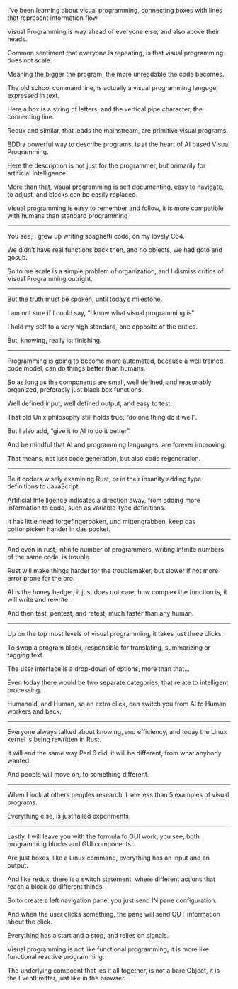 I’ve been learning about visual programming,
connecting boxes with lines that represent information flow.

Visual Programming is way ahead of everyone else,
and also above their heads.

Common sentiment that everyone is repeating,
is that visual programming does not scale.

Meaning the bigger the program,
the more unreadable the code becomes.

The old school command line,
is actually a visual programming languge, expressed in text.

Here a box is a string of letters,
and the vertical pipe character, the connecting line.

Redux and similar, that leads the mainstream,
are primitive visual programs.

BDD a powerful way to describe programs,
is at the heart of AI based Visual Programming.

Here the description is not just for the programmer,
but primarily for artificial intelligence.

More than that, visual programming is self documenting,
easy to navigate, to adjust, and blocks can be easily replaced.

Visual programming is easy to remember and follow,
it is more compatible with humans than standard programming

---

You see, I grew up writing spaghetti code,
on my lovely C64.

We didn’t have real functions back then,
and no objects, we had goto and gosub.

So to me scale is a simple problem of organization,
and I dismiss critics of Visual Programming outright.

---

But the truth must be spoken,
until today’s milestone.

I am not sure if I could say,
“I know what visual programming is”

I hold my self to a very high standard,
one opposite of the critics.

But, knowing,
really is: finishing.

---

Programming is going to become more automated,
because a well trained code model, can do things better than humans.

So as long as the components are small, well defined,
and reasonably organized, preferably just black box functions.

Well defined input, well defined output,
and easy to test.

That old Unix philosophy still holds true,
“do one thing do it well”.

But I also add,
“give it to AI to do it better”.

And be mindful that AI and programming languages,
are forever improving.

That means, not just code generation,
but also code regeneration.

---

Be it coders wisely examining Rust,
or in their insanity adding type definitions to JavaScript.

Artificial Intelligence indicates a direction away,
from adding more information to code, such as variable-type definitions.

It has little need forgefingerpoken, und mittengrabben,
keep das cottonpicken hander in das pocket.

---

And even in rust, infinite number of programmers,
writing infinite numbers of the same code, is trouble.

Rust will make things harder for the troublemaker,
but slower if not more error prone for the pro.

AI is the honey badger, it just does not care,
how complex the function is, it will write and rewrite.

And then test, pentest, and retest,
much faster than any human.

---

Up on the top most levels of visual programming,
it takes just three clicks.

To swap a program block,
responsible for translating, summarizing or tagging text.

The user interface is a drop-down of options,
more than that…

Even today there would be two separate categories,
that relate to intelligent processing.

Humanoid, and Human, so an extra click,
can switch you from AI to Human workers and back.

---

Everyone always talked about knowing, and efficiency,
and today the Linux kernel is being rewritten in Rust.

It will end the same way Perl 6 did,
it will be different, from what anybody wanted.

And people will move on,
to something different.

---

When I look at others peoples research,
I see less than 5 examples of visual programs.

Everything else,
is just failed experiments.

---

Lastly, I will leave you with the formula fo GUI work,
you see, both programming blocks and GUI components…

Are just boxes, like a Linux command,
everything has an input and an output.

And like redux, there is a switch statement,
where different actions that reach a block do different things.

So to create a left navigation pane,
you just send IN pane configuration.

And when the user clicks something,
the pane will send OUT information about the click.

Everything has a start and a stop,
and relies on signals.

Visual programming is not like functional programming,
it is more like functional reactive programming.

The underlying compoent that ies it all together,
is not a bare Object, it is the EventEmitter, just like in the browser.
